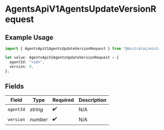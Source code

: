 # AgentsApiV1AgentsUpdateVersionRequest

## Example Usage

```typescript
import { AgentsApiV1AgentsUpdateVersionRequest } from "@mistralai/mistralai/models/operations";

let value: AgentsApiV1AgentsUpdateVersionRequest = {
  agentId: "<id>",
  version: 9,
};
```

## Fields

| Field              | Type               | Required           | Description        |
| ------------------ | ------------------ | ------------------ | ------------------ |
| `agentId`          | *string*           | :heavy_check_mark: | N/A                |
| `version`          | *number*           | :heavy_check_mark: | N/A                |
